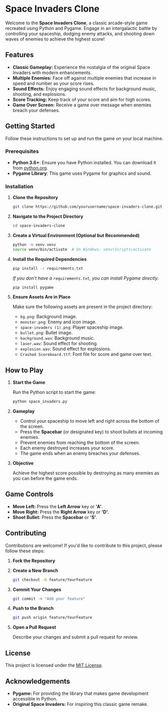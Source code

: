 # Space Invaders Clone

Welcome to the **Space Invaders Clone**, a classic arcade-style game recreated using Python and Pygame. Engage in an intergalactic battle by controlling your spaceship, dodging enemy attacks, and shooting down waves of enemies to achieve the highest score!

## Features

- **Classic Gameplay:** Experience the nostalgia of the original Space Invaders with modern enhancements.
- **Multiple Enemies:** Face off against multiple enemies that increase in speed and number as your score rises.
- **Sound Effects:** Enjoy engaging sound effects for background music, shooting, and explosions.
- **Score Tracking:** Keep track of your score and aim for high scores.
- **Game Over Screen:** Receive a game over message when enemies breach your defenses.

## Getting Started

Follow these instructions to set up and run the game on your local machine.

### Prerequisites

- **Python 3.6+**: Ensure you have Python installed. You can download it from [python.org](https://www.python.org/downloads/).
- **Pygame Library**: This game uses Pygame for graphics and sound.

### Installation

1. **Clone the Repository**

   ```bash
   git clone https://github.com/yourusername/space-invaders-clone.git
   ```

2. **Navigate to the Project Directory**

   ```bash
   cd space-invaders-clone
   ```

3. **Create a Virtual Environment (Optional but Recommended)**

   ```bash
   python -m venv venv
   source venv/bin/activate  # On Windows: venv\Scripts\activate
   ```

4. **Install the Required Dependencies**

   ```bash
   pip install -r requirements.txt
   ```

   *If you don't have a `requirements.txt`, you can install Pygame directly:*

   ```bash
   pip install pygame
   ```

5. **Ensure Assets Are in Place**

   Make sure the following assets are present in the project directory:

   - `bg.png`: Background image.
   - `monster.png`: Enemy and icon image.
   - `space-invaders (1).png`: Player spaceship image.
   - `bullet.png`: Bullet image.
   - `background.wav`: Background music.
   - `laser.wav`: Sound effect for shooting.
   - `explosion.wav`: Sound effect for explosions.
   - `Crashed Scoreboard.ttf`: Font file for score and game over text.

## How to Play

1. **Start the Game**

   Run the Python script to start the game:

   ```bash
   python space_invaders.py
   ```

2. **Gameplay**

   - Control your spaceship to move left and right across the bottom of the screen.
   - Press the **Spacebar** (or designated key) to shoot bullets at incoming enemies.
   - Prevent enemies from reaching the bottom of the screen.
   - Each enemy destroyed increases your score.
   - The game ends when an enemy breaches your defenses.

3. **Objective**

   Achieve the highest score possible by destroying as many enemies as you can before the game ends.

## Game Controls

- **Move Left:** Press the **Left Arrow** key or **'A'**.
- **Move Right:** Press the **Right Arrow** key or **'D'**.
- **Shoot Bullet:** Press the **Spacebar** or **'S'**.

## Contributing

Contributions are welcome! If you'd like to contribute to this project, please follow these steps:

1. **Fork the Repository**

2. **Create a New Branch**

   ```bash
   git checkout -b feature/YourFeature
   ```

3. **Commit Your Changes**

   ```bash
   git commit -m "Add your feature"
   ```

4. **Push to the Branch**

   ```bash
   git push origin feature/YourFeature
   ```

5. **Open a Pull Request**

   Describe your changes and submit a pull request for review.

## License

This project is licensed under the [MIT License](LICENSE).

## Acknowledgements

- **Pygame:** For providing the library that makes game development accessible in Python.
- **Original Space Invaders:** For inspiring this classic game remake.

